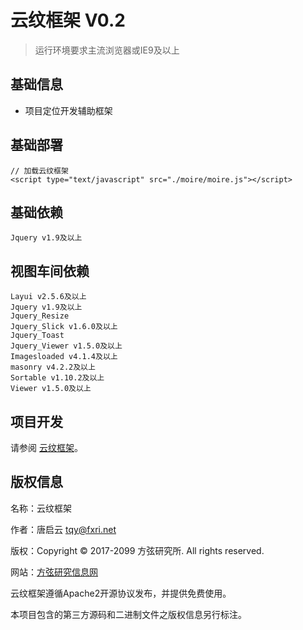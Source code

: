 云纹框架 V0.2
===============

> 运行环境要求主流浏览器或IE9及以上

## 基础信息

* 项目定位开发辅助框架

## 基础部署

~~~
// 加载云纹框架
<script type="text/javascript" src="./moire/moire.js"></script>
~~~

## 基础依赖

~~~
Jquery v1.9及以上
~~~

## 视图车间依赖

~~~
Layui v2.5.6及以上
Jquery v1.9及以上
Jquery_Resize
Jquery_Slick v1.6.0及以上
Jquery_Toast
Jquery_Viewer v1.5.0及以上
Imagesloaded v4.1.4及以上
masonry v4.2.2及以上
Sortable v1.10.2及以上
Viewer v1.5.0及以上
~~~

## 项目开发

请参阅 [云纹框架](https://gitee.com/fxri/moire)。

## 版权信息

名称：云纹框架

作者：唐启云 <tqy@fxri.net>

版权：Copyright © 2017-2099 方弦研究所. All rights reserved.

网站：[方弦研究信息网](https://www.fxri.net)

云纹框架遵循Apache2开源协议发布，并提供免费使用。

本项目包含的第三方源码和二进制文件之版权信息另行标注。
